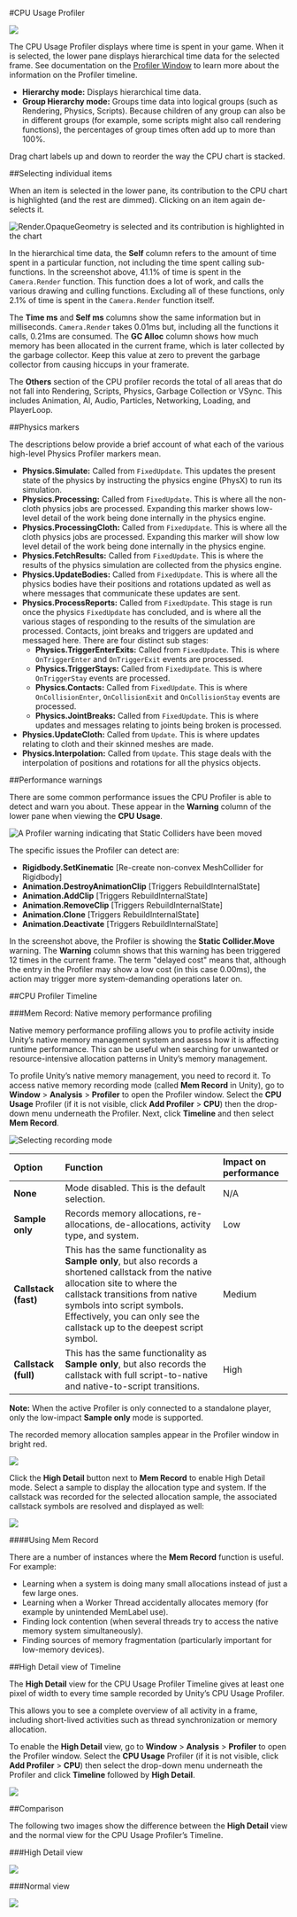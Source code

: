 #CPU Usage Profiler

![](../uploads/Main/ProfilerCPU.png) 

The CPU Usage Profiler displays where time is spent in your game. When it is selected, the lower pane displays hierarchical time data for the selected frame. See documentation on the [Profiler Window](ProfilerWindow) to learn more about the information on the Profiler timeline.

* **Hierarchy mode:** Displays hierarchical time data.
* **Group Hierarchy mode:** Groups time data into logical groups (such as Rendering, Physics, Scripts). Because children of any group can also be in different groups (for example, some scripts might also call rendering functions), the percentages of group times often add up to more than 100%.

Drag chart labels up and down to reorder the way the CPU chart is stacked.

##Selecting individual items

When an item is selected in the lower pane, its contribution to the CPU chart is highlighted (and the rest are dimmed). Clicking on an item again de-selects it.

![Render.OpaqueGeometry is selected and its contribution is highlighted in the chart](../uploads/Main/ProfilerCPUSelected.png) 

In the hierarchical time data, the __Self__ column refers to the amount of time spent in a particular function, not including the time spent calling sub-functions. In the screenshot above, 41.1% of time is spent in the `Camera.Render` function. This function does a lot of work, and calls the various drawing and culling functions. Excluding all of these functions, only 2.1% of time is spent in the `Camera.Render` function itself. 

The __Time ms__ and __Self ms__ columns show the same information but in milliseconds. `Camera.Render` takes 0.01ms but, including all the functions it calls, 0.21ms are consumed. The __GC Alloc__ column shows how much memory has been allocated in the current frame, which is later collected by the garbage collector. Keep this value at zero to prevent the garbage collector from causing hiccups in your framerate.

The __Others__ section of the CPU profiler records the total of all areas that do not fall into Rendering, Scripts, Physics, Garbage Collection or VSync. This includes Animation, AI, Audio, Particles, Networking, Loading, and PlayerLoop.

##Physics markers

The descriptions below provide a brief account of what each of the various high-level Physics Profiler markers mean.

* **Physics.Simulate:** Called from `FixedUpdate`. This updates the present state of the physics by instructing the physics engine (PhysX) to run its simulation.
* **Physics.Processing:** Called from `FixedUpdate`. This is where all the non-cloth physics jobs are processed. Expanding this marker shows low-level detail of the work being done internally in the physics engine.
* **Physics.ProcessingCloth:** Called from `FixedUpdate`. This is where all the cloth physics jobs are processed. Expanding this marker will show low level detail of the work being done internally in the physics engine.
* **Physics.FetchResults:** Called from `FixedUpdate`. This is where the results of the physics simulation are collected from the physics engine.
* **Physics.UpdateBodies:** Called from `FixedUpdate`. This is where all the physics bodies have their positions and rotations updated as well as where messages that communicate these updates are sent.
* **Physics.ProcessReports:** Called from `FixedUpdate`. This stage is run once the physics `FixedUpdate` has concluded, and is where all the various stages of responding to the results of the simulation are processed. Contacts, joint breaks and triggers are updated and messaged here. There are four distinct sub stages:
    * **Physics.TriggerEnterExits:** Called from `FixedUpdate`. This is where `OnTriggerEnter` and `OnTriggerExit` events are processed.
    * **Physics.TriggerStays:** Called from `FixedUpdate`. This is where `OnTriggerStay` events are processed.
    * **Physics.Contacts:** Called from `FixedUpdate`. This is where `OnCollisionEnter`, `OnCollisionExit` and `OnCollisionStay` events are processed.
    * **Physics.JointBreaks:** Called from `FixedUpdate`. This is where updates and messages relating to joints being broken is processed.
* **Physics.UpdateCloth:** Called from `Update`. This is where updates relating to cloth and their skinned meshes are made.
* **Physics.Interpolation:** Called from `Update`. This stage deals with the interpolation of positions and rotations for all the physics objects.

##Performance warnings

There are some common performance issues the CPU Profiler is able to detect and warn you about. These appear in the __Warning__ column of the lower pane when viewing the __CPU Usage__.

![A Profiler warning indicating that Static Colliders have been moved](../uploads/Main/ProfilerCPUWarningCount.png) 

The specific issues the Profiler can detect are:

* __Rigidbody.SetKinematic__ [Re-create non-convex MeshCollider for Rigidbody]
* __Animation.DestroyAnimationClip__ [Triggers RebuildInternalState]
* __Animation.AddClip__ [Triggers RebuildInternalState]
* __Animation.RemoveClip__ [Triggers RebuildInternalState]
* __Animation.Clone__ [Triggers RebuildInternalState]
* __Animation.Deactivate__ [Triggers RebuildInternalState]

In the screenshot above, the Profiler is showing the __Static Collider.Move__ warning. The __Warning__ column shows that this warning has been triggered 12 times in the current frame. The term "delayed cost" means that, although the entry in the Profiler may show a low cost (in this case 0.00ms), the action may trigger more system-demanding operations later on.

##CPU Profiler Timeline

###Mem Record: Native memory performance profiling

Native memory performance profiling allows you to profile activity inside Unity’s native memory management system and assess how it is affecting runtime performance. This can be useful when searching for unwanted or resource-intensive allocation patterns in Unity’s memory management. 

To profile Unity’s native memory management, you need to record it. To access native memory recording mode (called __Mem Record__ in Unity), go to __Window__ &gt; __Analysis__ &gt; __Profiler__ to open the Profiler window. Select the __CPU Usage__ Profiler (if it is not visible, click __Add Profiler__ &gt; __CPU__) then the drop-down menu underneath the Profiler. Next, click __Timeline__ and then select __Mem Record__.


![Selecting recording mode](../uploads/Main/ProfilerCPU-MemRecord-SelectMode.png)


|**Option** |**Function** |**Impact on performance** |
|:---|:---|:---|
| __None__ | Mode disabled. This is the default selection. |N/A|
| __Sample only__ | Records memory allocations, re-allocations, de-allocations, activity type, and system. |Low|
| __Callstack (fast)__ | This has the same functionality as __Sample only__, but also records a shortened callstack from the native allocation site to where the callstack transitions from native symbols into script symbols. Effectively, you can only see the callstack up to the deepest script symbol. |Medium|
| __Callstack (full)__ | This has the same functionality as __Sample only__, but also records the callstack with full script-to-native and native-to-script transitions. |High|


**Note:** When the active Profiler is only connected to a standalone player, only the low-impact __Sample only__ mode is supported.

The recorded memory allocation samples appear in the Profiler window in bright red.


![](../uploads/Main/ProfilerCPU-MemRecord-Allocation.png)


Click the __High Detail__ button next to __Mem Record__ to enable High Detail mode. Select a sample to display the allocation type and system. If the callstack was recorded for the selected allocation sample, the associated callstack symbols are resolved and displayed as well:


![](../uploads/Main/ProfilerCPU-MemRecord-HighDetail.jpg)


####Using Mem Record

There are a number of instances where the __Mem Record__ function is useful. For example: 

* Learning when a system is doing many small allocations instead of just a few large ones.
* Learning when a Worker Thread accidentally allocates memory (for example by unintended MemLabel use).
* Finding lock contention (when several threads try to access the native memory system simultaneously).
* Finding sources of memory fragmentation (particularly important for low-memory devices).

##High Detail view of Timeline

The __High Detail__ view for the CPU Usage Profiler Timeline gives at least one pixel of width to every time sample recorded by Unity’s CPU Usage Profiler.

This allows you to see a complete overview of all activity in a frame, including short-lived activities such as thread synchronization or memory allocation.

To enable the __High Detail__ view, go to __Window__ &gt; __Analysis__ &gt; __Profiler__ to open the Profiler window. Select the __CPU Usage__ Profiler (if it is not visible, click __Add Profiler__ &gt; __CPU__) then select the drop-down menu underneath the Profiler and click __Timeline__ followed by __High Detail__.


![](../uploads/Main/CPUProfilerHighDetail.png)

##Comparison

The following two images show the difference between the __High Detail__ view and the normal view for the CPU Usage Profiler’s Timeline.

###High Detail view


![](../uploads/Main/CPUProfilerinHighDetail.png)

###Normal view


![](../uploads/Main/CPUProfilerNormalDetail.png)

